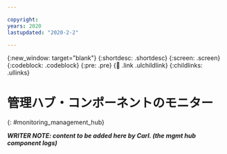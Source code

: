 ```yaml
---

copyright:
years: 2020
lastupdated: "2020-2-2"

---
```


{:new_window: target="blank"}
{:shortdesc: .shortdesc}
{:screen: .screen}
{:codeblock: .codeblock}
{:pre: .pre}
{:child: .link .ulchildlink}
{:childlinks: .ullinks}

# 管理ハブ・コンポーネントのモニター
{: #monitoring_management_hub}

***WRITER NOTE: content to be added here by Carl. (the mgmt hub component logs)***
